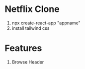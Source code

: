 # Netflix Clone

1. npx create-react-app "appname"
2. install tailwind css

# Features

1. Browse
   Header
